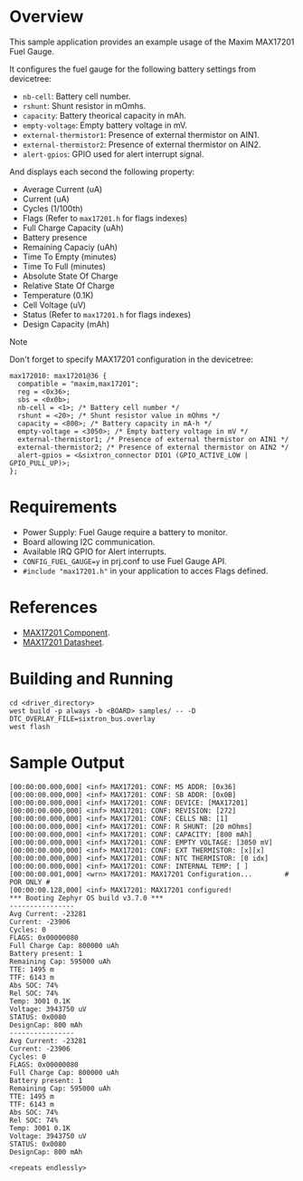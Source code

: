 # Overview

This sample application provides an example usage of the Maxim MAX17201 Fuel Gauge.

It configures the fuel gauge for the following battery settings from devicetree:

- `nb-cell`: Battery cell number.
- `rshunt`: Shunt resistor in mOmhs.
- `capacity`: Battery theorical capacity in mAh.
- `empty-voltage`: Empty battery voltage in mV.
- `external-thermistor1`: Presence of external thermistor on AIN1.
- `external-thermistor2`: Presence of external thermistor on AIN2.
- `alert-gpios`: GPIO used for alert interrupt signal.

And displays each second the following property:

- Average Current (uA)
- Current (uA)
- Cycles (1/100th)
- Flags (Refer to `max17201.h` for flags indexes)
- Full Charge Capacity (uAh)
- Battery presence
- Remaining Capaciy (uAh)
- Time To Empty (minutes)
- Time To Full (minutes)
- Absolute State Of Charge
- Relative State Of Charge
- Temperature (0.1K)
- Cell Voltage (uV)
- Status (Refer to `max17201.h` for flags indexes)
- Design Capacity (mAh)

> [!NOTE]
>
> Don't forget to specify MAX17201 configuration in the devicetree:
>
> ```
> max172010: max17201@36 {
> 	compatible = "maxim,max17201";
> 	reg = <0x36>;
> 	sbs = <0x0b>;
> 	nb-cell = <1>; /* Battery cell number */
> 	rshunt = <20>; /* Shunt resistor value in mOhms */
> 	capacity = <800>; /* Battery capacity in mA·h */
> 	empty-voltage = <3050>; /* Empty battery voltage in mV */
> 	external-thermistor1; /* Presence of external thermistor on AIN1 */
> 	external-thermistor2; /* Presence of external thermistor on AIN2 */
> 	alert-gpios = <&sixtron_connector DIO1 (GPIO_ACTIVE_LOW | GPIO_PULL_UP)>;
> };
> ```

# Requirements

- Power Supply: Fuel Gauge require a battery to monitor.
- Board allowing I2C communication.
- Available IRQ GPIO for Alert interrupts.
- `CONFIG_FUEL_GAUGE=y` in prj.conf to use Fuel Gauge API.
- `#include "max17201.h"` in your application to acces Flags defined.

# References

- [MAX17201 Component](https://www.maximintegrated.com/en/products/power/battery-management/MAX17201.html/storefront/storefront.html).
- [MAX17201 Datasheet](https://www.mouser.fr/datasheet/2/609/MAX17201_MAX17215-3469373.pdf).

# Building and Running

```shell
cd <driver_directory>
west build -p always -b <BOARD> samples/ -- -D DTC_OVERLAY_FILE=sixtron_bus.overlay
west flash
```

# Sample Output

```shell
[00:00:00.000,000] <inf> MAX17201: CONF: M5 ADDR: [0x36]
[00:00:00.000,000] <inf> MAX17201: CONF: SB ADDR: [0x0B]
[00:00:00.000,000] <inf> MAX17201: CONF: DEVICE: [MAX17201]
[00:00:00.000,000] <inf> MAX17201: CONF: REVISION: [272]
[00:00:00.000,000] <inf> MAX17201: CONF: CELLS NB: [1]
[00:00:00.000,000] <inf> MAX17201: CONF: R SHUNT: [20 mOhms]
[00:00:00.000,000] <inf> MAX17201: CONF: CAPACITY: [800 mAh]
[00:00:00.000,000] <inf> MAX17201: CONF: EMPTY VOLTAGE: [3050 mV]
[00:00:00.000,000] <inf> MAX17201: CONF: EXT THERMISTOR: [x][x]
[00:00:00.000,000] <inf> MAX17201: CONF: NTC THERMISTOR: [0 idx]
[00:00:00.000,000] <inf> MAX17201: CONF: INTERNAL TEMP: [ ]
[00:00:00.001,000] <wrn> MAX17201: MAX17201 Configuration...		# POR ONLY #
[00:00:00.128,000] <inf> MAX17201: MAX17201 configured!
*** Booting Zephyr OS build v3.7.0 ***
----------------
Avg Current: -23281
Current: -23906
Cycles: 0
FLAGS: 0x00000080
Full Charge Cap: 800000 uAh
Battery present: 1
Remaining Cap: 595000 uAh
TTE: 1495 m
TTF: 6143 m
Abs SOC: 74%
Rel SOC: 74%
Temp: 3001 0.1K
Voltage: 3943750 uV
STATUS: 0x0080
DesignCap: 800 mAh
----------------
Avg Current: -23281
Current: -23906
Cycles: 0
FLAGS: 0x00000080
Full Charge Cap: 800000 uAh
Battery present: 1
Remaining Cap: 595000 uAh
TTE: 1495 m
TTF: 6143 m
Abs SOC: 74%
Rel SOC: 74%
Temp: 3001 0.1K
Voltage: 3943750 uV
STATUS: 0x0080
DesignCap: 800 mAh

<repeats endlessly>
```
